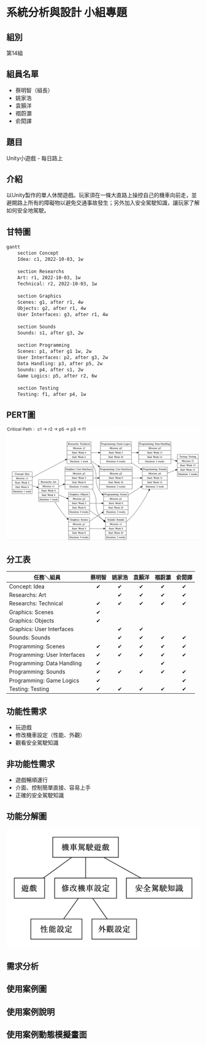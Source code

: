 # 系統分析與設計 小組專題
##  組別
第14組
## 組員名單
- 蔡明智（組長）
- 姚家浩
- 袁顥洋
- 禤蔚灝
- 俞閎譯

## 題目
Unity小遊戲 - 每日路上

## 介紹
以Unity製作的單人休閒遊戲。玩家須在一條大直路上操控自己的機車向前走，並避開路上所有的障礙物以避免交通事故發生；另外加入安全駕駛知識，讓玩家了解如何安全地駕駛。

## 甘特圖
```mermaid
gantt    
    section Concept
    Idea: c1, 2022-10-03, 1w
    
    section Researchs
    Art: r1, 2022-10-03, 1w
    Technical: r2, 2022-10-03, 1w
    
    section Graphics
    Scenes: g1, after r1, 4w
    Objects: g2, after r1, 4w
    User Interfaces: g3, after r1, 4w
    
    section Sounds
    Sounds: s1, after g3, 2w
    
    section Programming
    Scenes: p1, after g1 1w, 2w
    User Interfaces: p2, after g3, 2w    
    Data Handling: p3, after p5, 2w    
    Sounds: p4, after s1, 2w
    Game Logics: p5, after r2, 6w
    
    section Testing
    Testing: f1, after p4, 1w
```

## PERT圖
![PERT](PERT.png)

## 分工表

|任務＼組員|蔡明智|姚家浩|袁顥洋|禤蔚灝|俞閎譯|
|--------|:---:|:---:|:---:|:---:|:---:|
|Concept: Idea|✔|✔|✔|✔|✔|
|Researchs: Art||✔|✔|✔|✔|
|Researchs: Technical|✔|✔|✔|✔|✔|
|Graphics: Scenes|✔|||||
|Graphics: Objects|✔|||||
|Graphics: User Interfaces||✔|✔|||
|Sounds: Sounds||✔|✔|✔|✔|
|Programming: Scenes|✔|✔|✔|✔|✔|
|Programming: User Interfaces|✔|✔|✔|✔|✔|
|Programming: Data Handling|✔|||✔||
|Programming: Sounds|✔|✔|✔|✔|✔|
|Programming: Game Logics|✔||||✔|
|Testing: Testing|✔|✔|✔|✔|✔|

## 功能性需求
- 玩遊戲
- 修改機車設定（性能、外觀）
- 觀看安全駕駛知識

## 非功能性需求
- 遊戲暢順運行
- 介面、控制簡單直接、容易上手
- 正確的安全駕駛知識

## 功能分解圖
![FDD](FDD.png)

## 需求分析


## 使用案例圖


## 使用案例說明


## 使用案例動態模擬畫面

